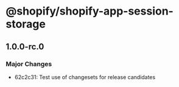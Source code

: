 # @shopify/shopify-app-session-storage

## 1.0.0-rc.0

### Major Changes

- 62c2c31: Test use of changesets for release candidates
